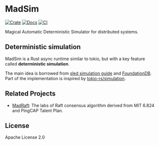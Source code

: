 # MadSim

[![Crate](https://img.shields.io/crates/v/madsim.svg)](https://crates.io/crates/madsim)
[![Docs](https://docs.rs/madsim/badge.svg)](https://docs.rs/madsim)
[![CI](https://github.com/madsys-dev/madsim/workflows/CI/badge.svg?branch=main)](https://github.com/madsys-dev/madsim/actions)

Magical Automatic Deterministic Simulator for distributed systems.

## Deterministic simulation

MadSim is a Rust async runtime similar to tokio, but with a key feature called **deterministic simulation**.

The main idea is borrowed from [sled simulation guide](https://sled.rs/simulation.html) and [FoundationDB](https://www.youtube.com/watch?v=4fFDFbi3toc). Part of the implementation is inspired by [tokio-rs/simulation](https://github.com/tokio-rs/simulation).

## Related Projects

* [MadRaft](https://github.com/madsys-dev/madraft): The labs of Raft consensus algorithm derived from MIT 6.824 and PingCAP Talent Plan.

## License

Apache License 2.0
